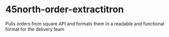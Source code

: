 # 45north-order-extractitron
Pulls orders from square API and formats them in a readable and functional format for the delivery team
